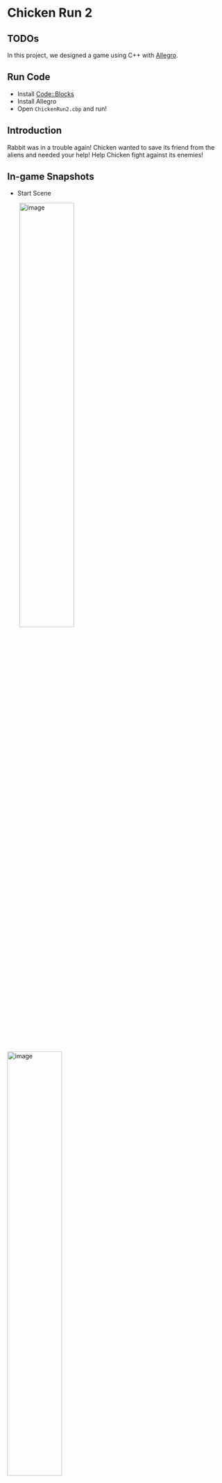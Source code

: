 Chicken Run 2
===

## TODOs

In this project, we designed a game using C++ with [Allegro](https://liballeg.org).

## Run Code

* Install [Code::Blocks](https://www.codeblocks.org/)
* Install Allegro
* Open `ChickenRun2.cbp` and run!

## Introduction

Rabbit was in a trouble again! Chicken wanted to save its friend from the aliens and needed your help! Help Chicken fight against its enemies!

## In-game Snapshots

* Start Scene

&ensp;&ensp;&ensp;&ensp;<img src="https://github.com/Peggy1210/intro-to-programming-II-final-project/blob/main/screenshots/screenshot1.jpg" alt="image" width="50%" height="auto">&ensp;<img src="https://github.com/Peggy1210/intro-to-programming-II-final-project/blob/main/screenshots/screenshot2.png" alt="image" width="50%" height="auto">

* Introduction

&ensp;&ensp;&ensp;&ensp;<img src="https://github.com/Peggy1210/intro-to-programming-II-final-project/blob/main/screenshots/screenshot3.jpg" alt="image" width="50%" height="auto">&ensp;<img src="https://github.com/Peggy1210/intro-to-programming-II-final-project/blob/main/screenshots/screenshot4.jpg" alt="image" width="50%" height="auto">

* Player Modes

&ensp;&ensp;&ensp;&ensp;<img src="https://github.com/Peggy1210/intro-to-programming-II-final-project/blob/main/screenshots/screenshot5.png" alt="image" width="50%" height="auto">&ensp;<img src="https://github.com/Peggy1210/intro-to-programming-II-final-project/blob/main/screenshots/screenshot6.png" alt="image" width="50%" height="auto">

* Background Story & In-Game Shop

&ensp;&ensp;&ensp;&ensp;<img src="https://github.com/Peggy1210/intro-to-programming-II-final-project/blob/main/screenshots/screenshot7.png" alt="image" width="50%" height="auto">&ensp;<img src="https://github.com/Peggy1210/intro-to-programming-II-final-project/blob/main/screenshots/screenshot8.png" alt="image" width="50%" height="auto">

